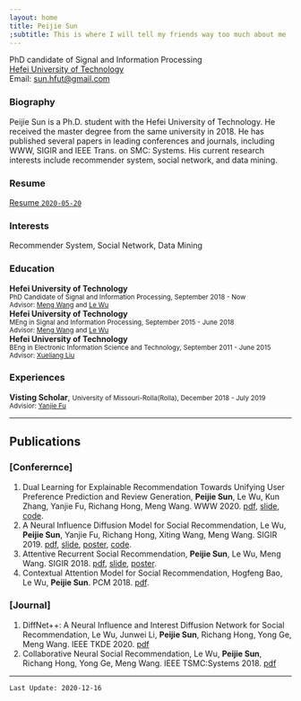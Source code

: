 ```yaml
---
layout: home
title: Peijie Sun
;subtitle: This is where I will tell my friends way too much about me
---
```

PhD candidate of Signal and Information Processing  
[Hefei University of Technology](http://www.hfut.edu.cn)  
Email: sun.hfut@gmail.com  

### Biography
Peijie Sun is a Ph.D. student with the Hefei University of Technology. He received the master degree from the same university in 2018. He has published several papers in leading conferences and journals, including WWW, SIGIR and IEEE Trans. on SMC: Systems. His current research interests include recommender system, social network, and data mining.

### Resume
[Resume `2020-05-20`](https://app.box.com/s/lyrpcavc28kk0xf9m9va3x97xy8wao0f)

### Interests
Recommender System, Social Network, Data Mining

### Education
**Hefei University of Technology**  
<small>PhD Candidate of Signal and Information Processing, September 2018 - Now</small>  
<small>Advisor: [Meng Wang](https://sites.google.com/view/meng-wang/home) and [Le Wu](http://ci.hfut.edu.cn/wl_10577/list.htm)</small>   
**Hefei University of Technology**  
<small>MEng in Signal and Information Processing, September 2015 - June 2018</small>  
<small>Advisor: [Meng Wang](https://sites.google.com/view/meng-wang/home) and [Le Wu](http://ci.hfut.edu.cn/wl_10577/list.htm)</small>   
**Hefei University of Technology**  
<small>BEng in Electronic Information Science and Technology, September 2011 - June 2015</small>   
<small>Advisor: [Xueliang Liu](https://scholar.google.com/citations?user=-BFEdeMAAAAJ&hl=en)</small>     

### Experiences
**Visting Scholar**, <small>University of Missouri-Rolla(Rolla), December 2018 - July 2019</small>   
<small>Advisior: [Yanjie Fu](https://www.yanjiefu.com)</small>

------

## Publications

### [Conferernce]  
1. Dual Learning for Explainable Recommendation Towards Unifying User Preference Prediction and Review Generation, **Peijie Sun**, Le Wu, Kun Zhang, Yanjie Fu, Richang Hong, Meng Wang. WWW 2020. 
[pdf](https://app.box.com/file/744297048679?s=7kj6k40r0ik0jmb2r97qkhnwt1tjsv0j), 
[slide](https://app.box.com/s/okwm5mpfbtwzqkshske7mq2n5nhb7q4k), 
[code](https://github.com/www772/www2020_paper_772).  
2. A Neural Influence Diffusion Model for Social Recommendation, Le Wu, **Peijie Sun**, Yanjie Fu, Richang Hong, Xiting Wang, Meng Wang. SIGIR 2019. 
[pdf](https://app.box.com/s/svgrucstfa5y6ng9xybunbmrpddxdt79), 
[slide](https://app.box.com/s/60ybnf0brv68s5vcz651a0p40frxtxyp), 
[poster](https://app.box.com/s/49rmh3xh0t2o1jad17sgneyegji3yo2q), 
[code](https://github.com/PeiJieSun/diffnet).  
3. Attentive Recurrent Social Recommendation, **Peijie Sun**, Le Wu, Meng Wang. SIGIR 2018. 
[pdf](https://app.box.com/s/gboxhz7kcjmi0w7zc451cqqoleaanpcl), 
[slide](https://app.box.com/s/r26esy90svl17bfpgg09b68kntlo6h3q), 
[poster](https://app.box.com/s/t7hzalnvpxyl3p3gi9v21a2gon0o73h5).  
4. Contextual Attention Model for Social Recommendation, Hogfeng Bao, Le Wu, **Peijie Sun**. PCM 2018. 
[pdf](https://link.springer.com/chapter/10.1007/978-3-030-00767-6_58).  


### [Journal]
1. DiffNet++: A Neural Influence and Interest Diffusion Network for Social Recommendation, Le Wu, Junwei Li, **Peijie Sun**, Richang Hong, Yong Ge, Meng Wang. IEEE TKDE 2020. [pdf](https://arxiv.org/pdf/2002.00844v3.pdf)
2. Collaborative Neural Social Recommendation, Le Wu, **Peijie Sun**, Richang Hong, Yong Ge, Meng Wang. IEEE TSMC:Systems 2018. 
[pdf](https://app.box.com/s/fwdol6a06ndx0ynvczuq2nx07p3htthu)

------
`Last Update: 2020-12-16`
